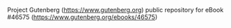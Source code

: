 Project Gutenberg (https://www.gutenberg.org) public repository for eBook #46575 (https://www.gutenberg.org/ebooks/46575)
